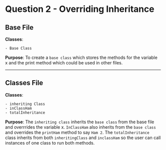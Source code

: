 # Question 2 - Overriding Inheritance

## Base File

**Classes**:

    - Base Class 

**Purpose**: To create a `base class` which stores the methods for the variable x and the print method which could be used in other files.
___

## Classes File

**Classes**:

    - inheriting Class 
    - inClassHam
    - totalInheritance 

**Purpose**: The `inheriting class` inherits the `base class` from the base file and overrrides the variable x. `InClassHam` also inherits from the `base class` and overrides the `printHam` method to say `Ham 2`. The `totalInheritance` class inherits from both `inheritingClass` and `inclassHam` so the user can call instances of one class to run both methods.

